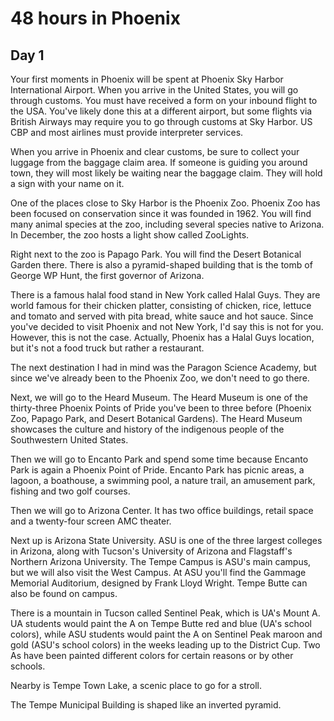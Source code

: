 # 48 hours in Phoenix
## Day 1

Your first moments in Phoenix will be spent at Phoenix Sky Harbor International Airport. When you arrive in the United States, you will go through customs. You must have received a form on your inbound flight to the USA. You've likely done this at a different airport, but some flights via British Airways may require you to go through customs at Sky Harbor. US CBP and most airlines must provide interpreter services.

When you arrive in Phoenix and clear customs, be sure to collect your luggage from the baggage claim area. If someone is guiding you around town, they will most likely be waiting near the baggage claim. They will hold a sign with your name on it.

One of the places close to Sky Harbor is the Phoenix Zoo. Phoenix Zoo has been focused on conservation since it was founded in 1962. You will find many animal species at the zoo, including several species native to Arizona. In December, the zoo hosts a light show called ZooLights.

Right next to the zoo is Papago Park. You will find the Desert Botanical Garden there. There is also a pyramid-shaped building that is the tomb of George WP Hunt, the first governor of Arizona.

There is a famous halal food stand in New York called Halal Guys. They are world famous for their chicken platter, consisting of chicken, rice, lettuce and tomato and served with pita bread, white sauce and hot sauce. Since you've decided to visit Phoenix and not New York, I'd say this is not for you. However, this is not the case. Actually, Phoenix has a Halal Guys location, but it's not a food truck but rather a restaurant.

The next destination I had in mind was the Paragon Science Academy, but since we've already been to the Phoenix Zoo, we don't need to go there.

Next, we will go to the Heard Museum. The Heard Museum is one of the thirty-three Phoenix Points of Pride you've been to three before (Phoenix Zoo, Papago Park, and Desert Botanical Gardens). The Heard Museum showcases the culture and history of the indigenous people of the Southwestern United States.

Then we will go to Encanto Park and spend some time because Encanto Park is again a Phoenix Point of Pride. Encanto Park has picnic areas, a lagoon, a boathouse, a swimming pool, a nature trail, an amusement park, fishing and two golf courses.

Then we will go to Arizona Center. It has two office buildings, retail space and a twenty-four screen AMC theater.

Next up is Arizona State University. ASU is one of the three largest colleges in Arizona, along with Tucson's University of Arizona and Flagstaff's Northern Arizona University. The Tempe Campus is ASU's main campus, but we will also visit the West Campus. At ASU you'll find the Gammage Memorial Auditorium, designed by Frank Lloyd Wright. Tempe Butte can also be found on campus.

There is a mountain in Tucson called Sentinel Peak, which is UA's Mount A. UA students would paint the A on Tempe Butte red and blue (UA's school colors), while ASU students would paint the A on Sentinel Peak maroon and gold (ASU's school colors) in the weeks leading up to the District Cup. Two As have been painted different colors for certain reasons or by other schools.

Nearby is Tempe Town Lake, a scenic place to go for a stroll.

The Tempe Municipal Building is shaped like an inverted pyramid.
